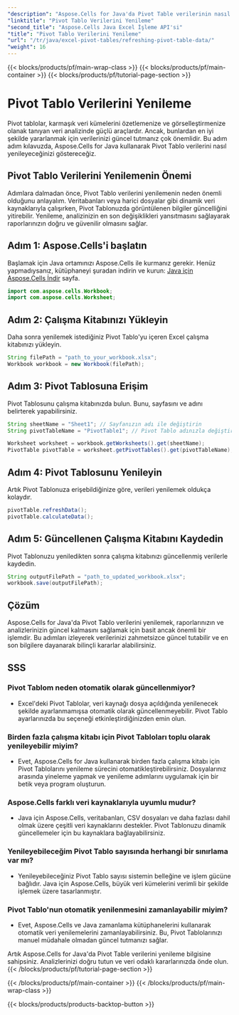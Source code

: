 ```yaml
---
"description": "Aspose.Cells for Java'da Pivot Table verilerinin nasıl yenileneceğini öğrenin. Verilerinizi zahmetsizce güncel tutun."
"linktitle": "Pivot Tablo Verilerini Yenileme"
"second_title": "Aspose.Cells Java Excel İşleme API'si"
"title": "Pivot Tablo Verilerini Yenileme"
"url": "/tr/java/excel-pivot-tables/refreshing-pivot-table-data/"
"weight": 16
---
```


{{< blocks/products/pf/main-wrap-class >}}
{{< blocks/products/pf/main-container >}}
{{< blocks/products/pf/tutorial-page-section >}}

# Pivot Tablo Verilerini Yenileme


Pivot tablolar, karmaşık veri kümelerini özetlemenize ve görselleştirmenize olanak tanıyan veri analizinde güçlü araçlardır. Ancak, bunlardan en iyi şekilde yararlanmak için verilerinizi güncel tutmanız çok önemlidir. Bu adım adım kılavuzda, Aspose.Cells for Java kullanarak Pivot Tablo verilerini nasıl yenileyeceğinizi göstereceğiz.

## Pivot Tablo Verilerini Yenilemenin Önemi

Adımlara dalmadan önce, Pivot Tablo verilerini yenilemenin neden önemli olduğunu anlayalım. Veritabanları veya harici dosyalar gibi dinamik veri kaynaklarıyla çalışırken, Pivot Tablonuzda görüntülenen bilgiler güncelliğini yitirebilir. Yenileme, analizinizin en son değişiklikleri yansıtmasını sağlayarak raporlarınızın doğru ve güvenilir olmasını sağlar.

## Adım 1: Aspose.Cells'i başlatın

Başlamak için Java ortamınızı Aspose.Cells ile kurmanız gerekir. Henüz yapmadıysanız, kütüphaneyi şuradan indirin ve kurun: [Java için Aspose.Cells İndir](https://releases.aspose.com/cells/java/) sayfa.

```java
import com.aspose.cells.Workbook;
import com.aspose.cells.Worksheet;
```

## Adım 2: Çalışma Kitabınızı Yükleyin

Daha sonra yenilemek istediğiniz Pivot Tablo'yu içeren Excel çalışma kitabınızı yükleyin.

```java
String filePath = "path_to_your_workbook.xlsx";
Workbook workbook = new Workbook(filePath);
```

## Adım 3: Pivot Tablosuna Erişim

Pivot Tablosunu çalışma kitabınızda bulun. Bunu, sayfasını ve adını belirterek yapabilirsiniz.

```java
String sheetName = "Sheet1"; // Sayfanızın adı ile değiştirin
String pivotTableName = "PivotTable1"; // Pivot Tablo adınızla değiştirin

Worksheet worksheet = workbook.getWorksheets().get(sheetName);
PivotTable pivotTable = worksheet.getPivotTables().get(pivotTableName);
```

## Adım 4: Pivot Tablosunu Yenileyin

Artık Pivot Tablonuza erişebildiğinize göre, verileri yenilemek oldukça kolaydır.

```java
pivotTable.refreshData();
pivotTable.calculateData();
```

## Adım 5: Güncellenen Çalışma Kitabını Kaydedin

Pivot Tablonuzu yeniledikten sonra çalışma kitabınızı güncellenmiş verilerle kaydedin.

```java
String outputFilePath = "path_to_updated_workbook.xlsx";
workbook.save(outputFilePath);
```

## Çözüm

Aspose.Cells for Java'da Pivot Tablo verilerini yenilemek, raporlarınızın ve analizlerinizin güncel kalmasını sağlamak için basit ancak önemli bir işlemdir. Bu adımları izleyerek verilerinizi zahmetsizce güncel tutabilir ve en son bilgilere dayanarak bilinçli kararlar alabilirsiniz.

## SSS

### Pivot Tablom neden otomatik olarak güncellenmiyor?
   - Excel'deki Pivot Tablolar, veri kaynağı dosya açıldığında yenilenecek şekilde ayarlanmamışsa otomatik olarak güncellenmeyebilir. Pivot Tablo ayarlarınızda bu seçeneği etkinleştirdiğinizden emin olun.

### Birden fazla çalışma kitabı için Pivot Tabloları toplu olarak yenileyebilir miyim?
   - Evet, Aspose.Cells for Java kullanarak birden fazla çalışma kitabı için Pivot Tablolarını yenileme sürecini otomatikleştirebilirsiniz. Dosyalarınız arasında yineleme yapmak ve yenileme adımlarını uygulamak için bir betik veya program oluşturun.

### Aspose.Cells farklı veri kaynaklarıyla uyumlu mudur?
   - Java için Aspose.Cells, veritabanları, CSV dosyaları ve daha fazlası dahil olmak üzere çeşitli veri kaynaklarını destekler. Pivot Tablonuzu dinamik güncellemeler için bu kaynaklara bağlayabilirsiniz.

### Yenileyebileceğim Pivot Tablo sayısında herhangi bir sınırlama var mı?
   - Yenileyebileceğiniz Pivot Tablo sayısı sistemin belleğine ve işlem gücüne bağlıdır. Java için Aspose.Cells, büyük veri kümelerini verimli bir şekilde işlemek üzere tasarlanmıştır.

### Pivot Tablo'nun otomatik yenilenmesini zamanlayabilir miyim?
   - Evet, Aspose.Cells ve Java zamanlama kütüphanelerini kullanarak otomatik veri yenilemelerini zamanlayabilirsiniz. Bu, Pivot Tablolarınızı manuel müdahale olmadan güncel tutmanızı sağlar.

Artık Aspose.Cells for Java'da Pivot Table verilerini yenileme bilgisine sahipsiniz. Analizlerinizi doğru tutun ve veri odaklı kararlarınızda önde olun.
{{< /blocks/products/pf/tutorial-page-section >}}

{{< /blocks/products/pf/main-container >}}
{{< /blocks/products/pf/main-wrap-class >}}

{{< blocks/products/products-backtop-button >}}